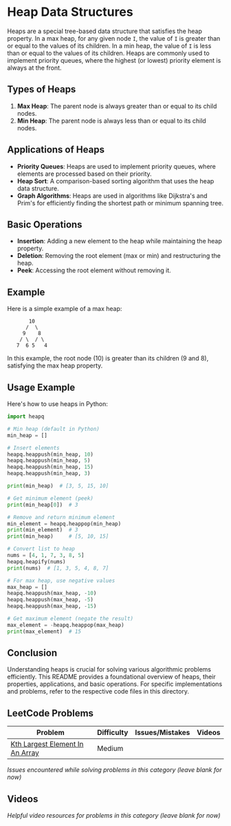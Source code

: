 # Heap Data Structures

Heaps are a special tree-based data structure that satisfies the heap property. In a max heap, for any given node `I`, the value of `I` is greater than or equal to the values of its children. In a min heap, the value of `I` is less than or equal to the values of its children. Heaps are commonly used to implement priority queues, where the highest (or lowest) priority element is always at the front.

## Types of Heaps

1. **Max Heap**: The parent node is always greater than or equal to its child nodes.
2. **Min Heap**: The parent node is always less than or equal to its child nodes.

## Applications of Heaps

- **Priority Queues**: Heaps are used to implement priority queues, where elements are processed based on their priority.
- **Heap Sort**: A comparison-based sorting algorithm that uses the heap data structure.
- **Graph Algorithms**: Heaps are used in algorithms like Dijkstra's and Prim's for efficiently finding the shortest path or minimum spanning tree.

## Basic Operations

- **Insertion**: Adding a new element to the heap while maintaining the heap property.
- **Deletion**: Removing the root element (max or min) and restructuring the heap.
- **Peek**: Accessing the root element without removing it.

## Example

Here is a simple example of a max heap:

```
       10
      /  \
     9    8
    / \  / \
   7  6 5   4
```

In this example, the root node (10) is greater than its children (9 and 8), satisfying the max heap property.

## Usage Example

Here's how to use heaps in Python:

```python
import heapq

# Min heap (default in Python)
min_heap = []

# Insert elements
heapq.heappush(min_heap, 10)
heapq.heappush(min_heap, 5)
heapq.heappush(min_heap, 15)
heapq.heappush(min_heap, 3)

print(min_heap)  # [3, 5, 15, 10]

# Get minimum element (peek)
print(min_heap[0])  # 3

# Remove and return minimum element
min_element = heapq.heappop(min_heap)
print(min_element)  # 3
print(min_heap)     # [5, 10, 15]

# Convert list to heap
nums = [4, 1, 7, 3, 8, 5]
heapq.heapify(nums)
print(nums)  # [1, 3, 5, 4, 8, 7]

# For max heap, use negative values
max_heap = []
heapq.heappush(max_heap, -10)
heapq.heappush(max_heap, -5)
heapq.heappush(max_heap, -15)

# Get maximum element (negate the result)
max_element = -heapq.heappop(max_heap)
print(max_element)  # 15
```

## Conclusion

Understanding heaps is crucial for solving various algorithmic problems efficiently. This README provides a foundational overview of heaps, their properties, applications, and basic operations. For specific implementations and problems, refer to the respective code files in this directory.

## LeetCode Problems

| Problem | Difficulty | Issues/Mistakes | Videos |
|---------|------------|-----------------|--------|
| [Kth Largest Element In An Array](https://leetcode.com/problems/kth-largest-element-in-an-array/description/) | Medium | | |## Issues
*Issues encountered while solving problems in this category (leave blank for now)*

## Videos
*Helpful video resources for problems in this category (leave blank for now)*
